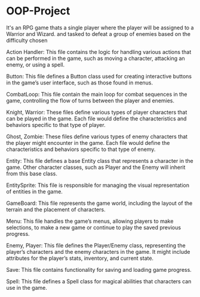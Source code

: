 # OOP-Project
It's an RPG game thats a single player where the player will be assigned to a Warrior and Wizard.
and tasked to defeat a group of enemies based on the difficulty chosen


















Action Handler: This file contains the logic for handling various actions that can be performed in the game, such as moving a character, attacking an enemy, or using a spell.

Button: This file defines a Button class used for creating interactive buttons in the game’s user interface, such as those found in menus.

CombatLoop: This file contain the main loop for combat sequences in the game, controlling the flow of turns between the player and enemies.

Knight, Warrior: These files define various types of player characters that can be played in the game. Each file would define the characteristics and behaviors specific to that type of player.

Ghost, Zombie: These files define various types of enemy characters that the player might encounter in the game. Each file would define the characteristics and behaviors specific to that type of enemy.

Entity: This file defines a base Entity class that represents a character in the game. Other character classes, such as Player and the Enemy will inherit from this base class.

EntitySprite: This file is responsible for managing the visual representation of entities in the game.

GameBoard: This file represents the game world, including the layout of the terrain and the placement of characters.

Menu: This file handles the game’s menus, allowing players to make selections, to make a new game or continue to play the saved previous progress.

Enemy, Player: This file defines the Player/Enemy class, representing the player’s characters and the enemy characters in the game. It might include attributes for the player’s stats, inventory, and current state.

Save: This file contains functionality for saving and loading game progress.

Spell: This file defines a Spell class for magical abilities that characters can use in the game.

